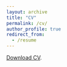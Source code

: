 ```yaml
---
layout: archive
title: "CV"
permalink: /cv/
author_profile: true
redirect_from:
  - /resume
---
```


[Download CV](../files/CV.pdf).
